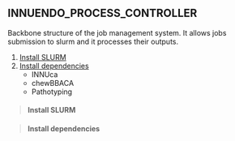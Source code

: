 ## INNUENDO_PROCESS_CONTROLLER
Backbone structure of the job management system. It allows jobs submission to slurm and it processes their outputs.

1. [Install SLURM](#install-slurm)
2. [Install dependencies](#install-dependencies)
    * INNUca
    * chewBBACA
    * Pathotyping

> #### Install SLURM

> #### Install dependencies
